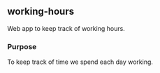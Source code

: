## working-hours
Web app to keep track of working hours.

### Purpose
To keep track of time we spend each day working.

